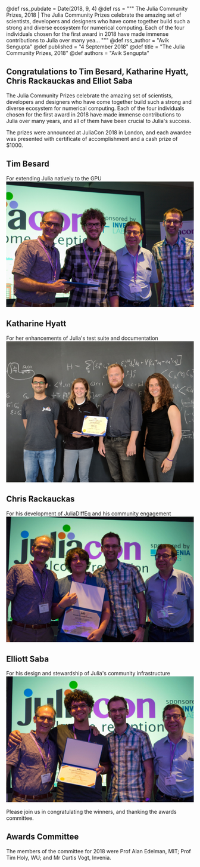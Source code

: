 @def rss_pubdate = Date(2018, 9, 4)
@def rss = """ The Julia Community Prizes, 2018 | The Julia Community Prizes celebrate the amazing set of scientists, developers and designers who have come together build such a strong and diverse ecosystem for numerical computing. Each of the four individuals chosen for the first award in 2018 have made immense contributions to Julia over many yea... """
@def rss_author = "Avik Sengupta"
@def published = "4 September 2018"
@def title = "The Julia Community Prizes, 2018"
@def authors = "Avik Sengupta"  


## Congratulations to Tim Besard, Katharine Hyatt, Chris Rackauckas and Elliot Saba

The Julia Community Prizes celebrate the amazing set of scientists, developers and designers who have come together build such a strong and diverse ecosystem for numerical computing. Each of the four individuals chosen for the first award in 2018 have made immense contributions to Julia over many years, and all of them have been crucial to Julia's success.

The prizes were announced at JuliaCon 2018 in London, and each awardee was presented with certificate of accomplishment and a cash prize of \$1000.

## Tim Besard
For extending Julia natively to the GPU
![Tim Besard](/assets/images/blog/2018-09-04-julia-community-prizes/tim-besard.jpg)

## Katharine Hyatt
For her enhancements of Julia's test suite and documentation
![Katharine Hyatt](/assets/images/blog/2018-09-04-julia-community-prizes/katie-hyatt.jpg)

## Chris Rackauckas
For his development of JuliaDiffEq and his community engagement
![Chris Rackauckas](/assets/images/blog/2018-09-04-julia-community-prizes/chris-rackauckas.jpg)

## Elliott Saba
For his design and stewardship of Julia's community infrastructure
![Elliot Saba](/assets/images/blog/2018-09-04-julia-community-prizes/elliot-saba.jpg)

Please join us in congratulating the winners, and thanking the awards committee.

## Awards Committee
The members of the committee for 2018 were Prof Alan Edelman, MIT; Prof Tim Holy, WU; and Mr Curtis Vogt, Invenia.
